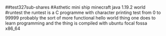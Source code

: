 ##test327sub-shares
#Asthetic mini ship
minecraft java 1.19.2 world
#runtest
the runtest is a C programme with character printing test from 0 to 99999 probably
the sort of more functional hello world thing one does to learn programming and the thing is compiled with ubuntu focal fossa x86_64
